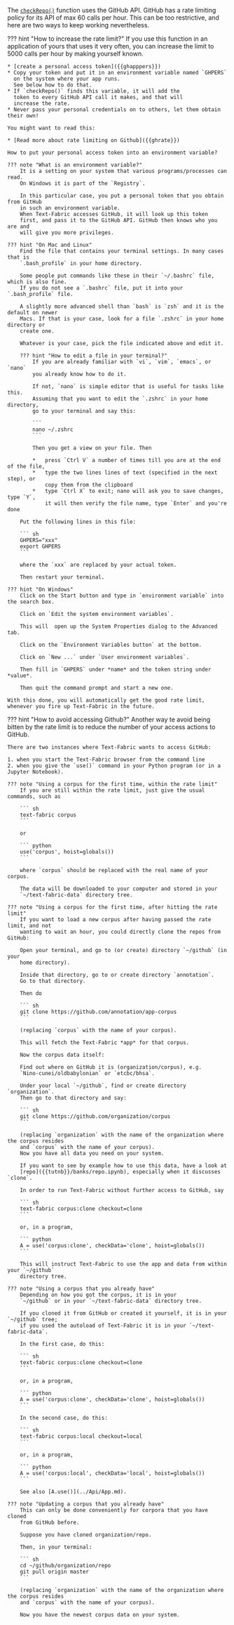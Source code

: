 The [`checkRepo()`](Repo.md) function uses the GitHub API.
GitHub has a rate limiting policy for its API of max 60 calls per hour.
This can be too restrictive, and here are two ways to keep working nevertheless.

??? hint "How to increase the rate limit?"
    If you use this function in an application of yours that uses it very often,
    you can increase the limit to 5000 calls per hour by making yourself known.

    * [create a personal access token]({{ghapppers}})
    * Copy your token and put it in an environment variable named `GHPERS`
      on the system where your app runs.
      See below how to do that.
    * If `checkRepo()` finds this variable, it will add the
      token to every GitHub API call it makes, and that will
      increase the rate.
    * Never pass your personal credentials on to others, let them obtain their own!

    You might want to read this:

    * [Read more about rate limiting on Github]({{ghrate}})

    How to put your personal access token into an environment variable?

    ??? note "What is an environment variable?"
        It is a setting on your system that various programs/processes can read.
        On Windows it is part of the `Registry`.

        In this particular case, you put a personal token that you obtain from GitHub
        in such an environment variable.
        When Text-Fabric accesses GitHub, it will look up this token
        first, and pass it to the GitHub API. GitHub then knows who you are and
        will give you more privileges.

    ??? hint "On Mac and Linux"
        Find the file that contains your terminal settings. In many cases that is
        `.bash_profile` in your home directory.

        Some people put commands like these in their `~/.bashrc` file, which is also fine.
        If you do not see a `.bashrc` file, put it into your `.bash_profile` file.

        A slightly more advanced shell than `bash` is `zsh` and it is the default on newer
        Macs. If that is your case, look for a file `.zshrc` in your home directory or
        create one.

        Whatever is your case, pick the file indicated above and edit it.

        ??? hint "How to edit a file in your terminal?"
            If you are already familiar with `vi`, `vim`, `emacs`, or `nano`
            you already know how to do it.

            If not, `nano` is simple editor that is useful for tasks like this.
            Assuming that you want to edit the `.zshrc` in your home directory,
            go to your terminal and say this:

            ```
            nano ~/.zshrc
            ```

            Then you get a view on your file. Then 

            *   press `Ctrl V` a number of times till you are at the end of the file,
            *   type the two lines lines of text (specified in the next step), or
                copy them from the clipboard
            *   type `Ctrl X` to exit; nano will ask you to save changes, type `Y`,
                it will then verify the file name, type `Enter` and you're done

        Put the following lines in this file:

        ``` sh
        GHPERS="xxx"
        export GHPERS
        ```

        where the `xxx` are replaced by your actual token.

        Then restart your terminal.

    ??? hint "On Windows"
        Click on the Start button and type in `environment variable` into the search box.

        Click on `Edit the system environment variables`.

        This will  open up the System Properties dialog to the Advanced tab.

        Click on the `Environment Variables button` at the bottom.

        Click on `New ...` under `User environment variables`.

        Then fill in `GHPERS` under *name* and the token string under *value*.

        Then quit the command prompt and start a new one.

    With this done, you will automatically get the good rate limit,
    whenever you fire up Text-Fabric in the future.

??? hint "How to avoid accessing Github?"
    Another way te avoid being bitten by the rate limit is to reduce the number
    of your access actions to GitHub.

    There are two instances where Text-Fabric wants to access GitHub:

    1. when you start the Text-Fabric browser from the command line
    2. when you give the `use()` command in your Python program (or in a Jupyter Notebook).

    ??? note "Using a corpus for the first time, within the rate limit"
        If you are still within the rate limit, just give the usual commands, such as

        ``` sh
        text-fabric corpus
        ```

        or

        ``` python
        use('corpus', hoist=globals())
        ```

        where `corpus` should be replaced with the real name of your corpus.

        The data will be downloaded to your computer and stored in your
        `~/text-fabric-data` directory tree.

    ??? note "Using a corpus for the first time, after hitting the rate limit"
        If you want to load a new corpus after having passed the rate limit, and not
        wanting to wait an hour, you could directly clone the repos from GitHub:

        Open your terminal, and go to (or create) directory `~/github` (in your
        home directory).

        Inside that directory, go to or create directory `annotation`.
        Go to that directory.

        Then do

        ``` sh
        git clone https://github.com/annotation/app-corpus
        ```

        (replacing `corpus` with the name of your corpus).

        This will fetch the Text-Fabric *app* for that corpus.

        Now the corpus data itself:

        Find out where on GitHub it is (organization/corpus), e.g.
        `Nino-cunei/oldbabylonian` or `etcbc/bhsa`.

        Under your local `~/github`, find or create directory `organization`.
        Then go to that directory and say:

        ``` sh
        git clone https://github.com/organization/corpus
        ```

        (replacing `organization` with the name of the organization where the corpus resides
        and `corpus` with the name of your corpus).
        Now you have all data you need on your system.

        If you want to see by example how to use this data, have a look at
        [repo]({{tutnb}}/banks/repo.ipynb), especially when it discusses `clone`.

        In order to run Text-Fabric without further access to GitHub, say

        ``` sh
        text-fabric corpus:clone checkout=clone
        ```

        or, in a program,

        ``` python
        A = use('corpus:clone', checkData='clone', hoist=globals())
        ```

        This will instruct Text-Fabric to use the app and data from within your `~/github`
        directory tree.

    ??? note "Using a corpus that you already have"
        Depending on how you got the corpus, it is in your
        `~/github` or in your `~/text-fabric-data` directory tree.

        If you cloned it from GitHub or created it yourself, it is in your `~/github` tree;
        if you used the autoload of Text-Fabric it is in your `~/text-fabric-data`.

        In the first case, do this:

        ``` sh
        text-fabric corpus:clone checkout=clone
        ```

        or, in a program,

        ``` python
        A = use('corpus:clone', checkData='clone', hoist=globals())
        ```

        In the second case, do this:

        ``` sh
        text-fabric corpus:local checkout=local
        ```

        or, in a program,

        ``` python
        A = use('corpus:local', checkData='local', hoist=globals())
        ```

        See also [A.use()](../Api/App.md).

    ??? note "Updating a corpus that you already have"
        This can only be done conveniently for corpora that you have cloned
        from GitHub before.

        Suppose you have cloned organization/repo.

        Then, in your terminal:

        ``` sh
        cd ~/github/organization/repo
        git pull origin master
        ```

        (replacing `organization` with the name of the organization where the corpus resides
        and `corpus` with the name of your corpus).

        Now you have the newest corpus data on your system.
